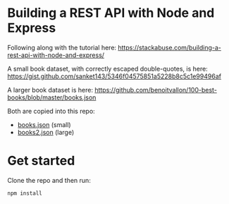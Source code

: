 # Building a REST API with Node and Express

Following along with the tutorial here:
https://stackabuse.com/building-a-rest-api-with-node-and-express/

A small book dataset, with correctly escaped double-quotes, is here:
https://gist.github.com/sanket143/5346f04575851a5228b8c5c1e99496af

A larger book dataset is here:
https://github.com/benoitvallon/100-best-books/blob/master/books.json

Both are copied into this repo:
* [books.json](https://github.com/soyelmoreno/tutorial-node-express-book-api/blob/97a09e6b3bea980e4844b7a22c6bda640f209c6a/data/books.json) (small)
* [books2.json](https://github.com/soyelmoreno/tutorial-node-express-book-api/blob/97a09e6b3bea980e4844b7a22c6bda640f209c6a/data/books2.json) (large)

# Get started

Clone the repo and then run:

```
npm install
```